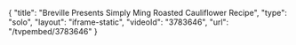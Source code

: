{
    "title": "Breville Presents Simply Ming Roasted Cauliflower Recipe",
    "type": "solo",
    "layout": "iframe-static",
    "videoId": "3783646",
    "url": "\/tvpembed\/3783646"
}